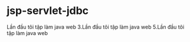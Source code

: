 # jsp-servlet-jdbc
Lần đầu tôi tập làm java web
3.Lần đầu tôi tập làm java web
5.Lần đầu tôi tập làm java web
